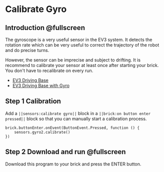 # Calibrate Gyro

## Introduction @fullscreen

The gyroscope is a very useful sensor in the EV3 system. It detects the rotation rate
which can be very useful to correct the trajectory of the robot and do precise turns.

However, the sensor can be imprecise and subject to drifting. It is recommend to
calibrate your sensor at least once after starting your brick. You don't have to 
recalibrate on every run.

* [EV3 Driving Base](https://le-www-live-s.legocdn.com/sc/media/lessons/mindstorms-ev3/building-instructions/ev3-rem-driving-base-79bebfc16bd491186ea9c9069842155e.pdf)
* [EV3 Driving Base with Gyro](https://le-www-live-s.legocdn.com/sc/media/lessons/mindstorms-ev3/building-instructions/ev3-gyro-sensor-driving-base-a521f8ebe355c281c006418395309e15.pdf)


## Step 1 Calibration

Add a ``||sensors:calibrate gyro||`` block in a ``||brick:on button enter pressed||`` block so that you can manually start a calibration process.

```blocks
brick.buttonEnter.onEvent(ButtonEvent.Pressed, function () {
    sensors.gyro2.calibrate()
})
```

## Step 2 Download and run @fullscreen

Download this program to your brick and press the ENTER button.